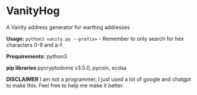 # VanityHog
A Vanity address generator for warthog addresses


**Usage:**
`python3 vanity.py --prefix=` - Remember to only search for hex characters 0-9 and a-f.

**Prequirements:**
python3

**pip libraries**
pycryptodome v3.5.0, pycoin, ecdsa

**DISCLAIMER**
I am not a programmer, I just used a lot of google and chatgpt to make this. Feel free to help me make it better.
